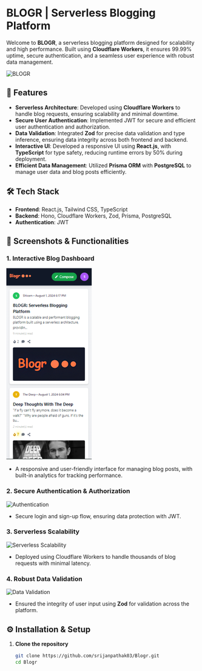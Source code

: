 # BLOGR | Serverless Blogging Platform

Welcome to **BLOGR**, a serverless blogging platform designed for scalability and high performance. Built using **Cloudflare Workers**, it ensures 99.99% uptime, secure authentication, and a seamless user experience with robust data management.

![BLOGR](assets/images/Logo.png)

## 🚀 Features
- **Serverless Architecture**: Developed using **Cloudflare Workers** to handle blog requests, ensuring scalability and minimal downtime.
- **Secure User Authentication**: Implemented JWT for secure and efficient user authentication and authorization.
- **Data Validation**: Integrated **Zod** for precise data validation and type inference, ensuring data integrity across both frontend and backend.
- **Interactive UI**: Developed a responsive UI using **React.js**, with **TypeScript** for type safety, reducing runtime errors by 50% during deployment.
- **Efficient Data Management**: Utilized **Prisma ORM** with **PostgreSQL** to manage user data and blog posts efficiently.

## 🛠️ Tech Stack
- **Frontend**: React.js, Tailwind CSS, TypeScript
- **Backend**: Hono, Cloudflare Workers, Zod, Prisma, PostgreSQL
- **Authentication**: JWT

## 📸 Screenshots & Functionalities

### 1. Interactive Blog Dashboard
![Blog Dashboard](assets/images/BlogHome.png)
- A responsive and user-friendly interface for managing blog posts, with built-in analytics for tracking performance.

### 2. Secure Authentication & Authorization
![Authentication](assets/images/Auth.png)
- Secure login and sign-up flow, ensuring data protection with JWT.

### 3. Serverless Scalability
![Serverless Scalability](assets/images/Serverless.png)
- Deployed using Cloudflare Workers to handle thousands of blog requests with minimal latency.

### 4. Robust Data Validation
![Data Validation](assets/images/DataValidation.png)
- Ensured the integrity of user input using **Zod** for validation across the platform.

## ⚙️ Installation & Setup

1. **Clone the repository**
   ```bash
   git clone https://github.com/srijanpathak03/Blogr.git
   cd Blogr
